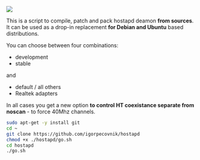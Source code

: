 ![](https://raw.githubusercontent.com/igorpecovnik/hostapd/master/bin/hostapd.png)

This is a script to compile, patch and pack hostapd deamon **from sources**. It can be used as a drop-in replacement **for Debian and Ubuntu** based distributions.

You can choose between four combinations:

- development 
- stable 

and

- default / all others  
- Realtek adapters

In all cases you get a new option **to control HT coexistance separate from noscan** - to force 40Mhz channels.


```bash
sudo apt-get -y install git
cd ~
git clone https://github.com/igorpecovnik/hostapd
chmod +x ./hostapd/go.sh
cd hostapd
./go.sh
```
